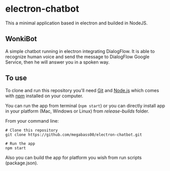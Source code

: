 # electron-chatbot
This a minimal application based in electron and builded in NodeJS.

## WonkiBot
A simple chatbot running in electron integrating DialogFlow. It is able to recognize human voice and send the message to DialogFlow Google Service, then he will answer you in a spoken way.

## To use
To clone and run this repository you'll need [Git](https://git-scm.com) and [Node.js](https://nodejs.org/en/download/) which comes with [npm](http://npmjs.com) installed on your computer. 

You can run the app from terminal (`npm start`) or you can directly install app in your platform (Mac, Windows or Linux) from *release-builds* folder.

From your command line:
~~~~
# Clone this repository
git clone https://github.com/megabass00/electron-chatbot.git

# Run the app
npm start
~~~~

Also you can build the app for platform you wish from run scripts (package.json).